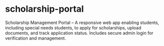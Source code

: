 # scholarship-portal
Scholarship Management Portal – A responsive web app enabling students, including special needs students, to apply for scholarships, upload documents, and track application status. Includes secure admin login for verification and management.
